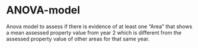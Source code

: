 # ANOVA-model
Anova model to assess if there is evidence of at least one “Area” that shows a mean assessed property value from year 2 which is different from the assessed property value of other areas for that same year. 
